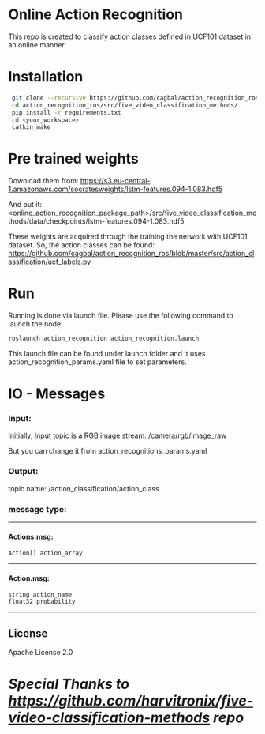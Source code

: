 # Online Action Recognition

This repo is created to classify action classes defined in UCF101 dataset in an online manner. 

# Installation 

```sh
 git clone --recursive https://github.com/cagbal/action_recognition_ros.git
 cd action_recognition_ros/src/five_video_classification_methods/
 pip install -r requirements.txt
 cd <your_workspace> 
 catkin_make
 ```

# Pre trained weights 
Download them from: 
https://s3.eu-central-1.amazonaws.com/socratesweights/lstm-features.094-1.083.hdf5

And put it: 
<online_action_recognition_package_path>/src/five_video_classification_methods/data/checkpoints/lstm-features.094-1.083.hdf5

These weights are acquired through the training the network with UCF101 dataset. So, the action classes can be found: 
https://github.com/cagbal/action_recognition_ros/blob/master/src/action_classification/ucf_labels.py

# Run
Running is done via launch file. Please use the following command to launch the node: 
```sh
roslaunch action_recognition action_recognition.launch
 ```
This launch file can be found under launch folder and it uses action_recognition_params.yaml file to set parameters.

# IO - Messages

### Input:
Initially, Input topic is a RGB image stream: /camera/rgb/image_raw

But you can change it from action_recognitions_params.yaml

### Output:

topic name: /action_classification/action_class

### message type:
-----------------------------------

#### Actions.msg:

    Action[] action_array

------------------------------------

#### Action.msg:

    string action_name
    float32 probability

------------------------------------

License
----

Apache License 2.0


# ***Special Thanks to https://github.com/harvitronix/five-video-classification-methods repo***



